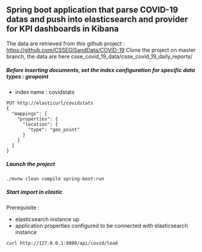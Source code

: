 ## Spring boot application that parse COVID-19 datas and push into elasticsearch and provider for KPI dashboards in Kibana

The data are retrieved from this github project : https://github.com/CSSEGISandData/COVID-19
Clone the project on master branch, the data are here csse_covid_19_data/csse_covid_19_daily_reports/ 
  

##### Before inserting documents, set the index configuration for specific data types : geopoint

- index name : covidstats

```
PUT http://elasticurl/covidstats
{
  "mappings": {
    "properties": {
      "location": {
        "type": "geo_point"
      }
    }
  }
}
```

##### Launch the project
```
./mvnw clean compile spring-boot:run
```

##### Start import in elastic
Prerequisite : 
- elasticsearch instance up
- application properties configured to be connected with elasticsearch instance


```
curl http://127.0.0.1:8080/api/covid/load
```

